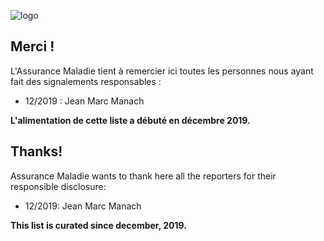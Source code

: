 ![logo](https://avatars0.githubusercontent.com/u/35814749?s=200&v=4)

## Merci !
L'Assurance Maladie tient à remercier ici toutes les personnes nous ayant fait des signalements responsables :

- 12/2019 : Jean Marc Manach

**L'alimentation de cette liste a débuté en décembre 2019.**

## Thanks!
Assurance Maladie wants to thank here all the reporters for their responsible disclosure:

- 12/2019: Jean Marc Manach 

**This list is curated since december, 2019.**